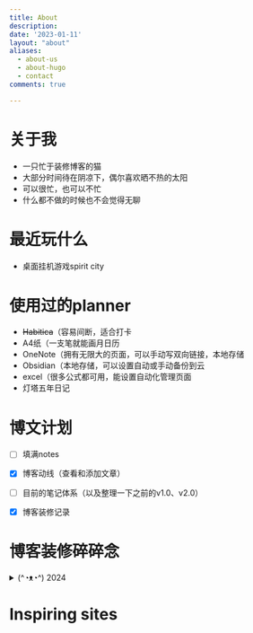 ```yaml
---
title: About
description: 
date: '2023-01-11'
layout: "about"
aliases:
  - about-us
  - about-hugo
  - contact
comments: true

---
```


# 关于我

  - 一只忙于装修博客的猫
  - 大部分时间待在阴凉下，偶尔喜欢晒不热的太阳
  - 可以很忙，也可以不忙
  - 什么都不做的时候也不会觉得无聊

# 最近玩什么

  - 桌面挂机游戏spirit city

# 使用过的planner

  - ~~Habitica~~（容易间断，适合打卡
  - A4纸（一支笔就能画月日历
  - OneNote（拥有无限大的页面，可以手动写双向链接，本地存储
  - Obsidian（本地存储，可以设置自动或手动备份到云
  - excel（很多公式都可用，能设置自动化管理页面
  - 灯塔五年日记

# 博文计划
 - [ ] 填满notes
 - [x] 博客动线（查看和添加文章）
 - [ ] 目前的笔记体系（以及整理一下之前的v1.0、v2.0）
 - [x] 博客装修记录


# 博客装修碎碎念

<details>
  <summary>(^◔ᴥ◔^) 2024</summary>
  <ul>
    <li>装修博客和装修房子差不多，一样要考虑动线问题</li>
    <li>选静态站的时候没想太多，看到感觉别人用得很好了，就会想试试</li>
    <li>hugo感觉最麻烦的地方是内容、样式、结构都分开放在不同的文件夹里，这样就要找它们之间的对应</li>
    <li>虽然习惯了也还好，但习惯的过程不是很好</li>
    <li>装修的过程做了一些花里胡哨的贴图，最后都删掉了，字多的时候看到一眼其他的装饰还挺烦的</li>
    <li>现在这个状态不能叫简洁，只能叫空旷</li>
    <li>博客颜色是偏绿的蓝，开了护眼模式后偏绿会更明显</li>
    <li>有点想把代码区域的深色背景改成浅色，深色看多了还挺费眼睛的</li>
    <li>所以我的所有常用CLI都是浅色背景……到底为什么出场设置都是一抹黑</li>
    <li>还想进化一下折叠碎碎念的功能，现在折叠用的是&lt;details&gt;标签，要在markdown里的HTML里再写文字就显得非常……局促</li>
    <li>对页面的需求是，想要空，但又不能有空的感觉</li>
    <li>有些需求乍一看很矛盾，但仔细挖一挖还是能看到真正想做的东西</li>
    <li>虽然很多人都用了同一套博客主题，但一直活跃的博客随着时间的推移就会长出自己的风格，还挺神奇的</li>
    <li>疑惑怎么还没改变的时候，可以停下来刷新一下，可能卡在半路上了</li>
    <li>拿不到东西最好first check名称和格式有没有问题</li>
    
  </ul>
</details>

    

# Inspiring sites
